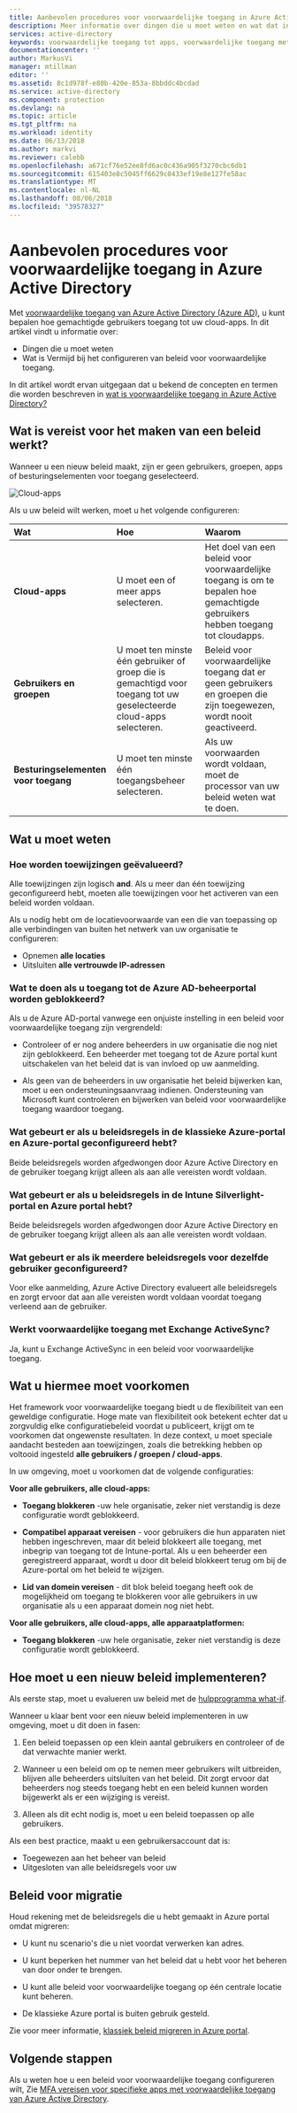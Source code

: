 ```yaml
---
title: Aanbevolen procedures voor voorwaardelijke toegang in Azure Active Directory | Microsoft Docs
description: Meer informatie over dingen die u moet weten en wat dat inhoudt dat dient u dit te vermijden bij het configureren van beleid voor voorwaardelijke toegang.
services: active-directory
keywords: voorwaardelijke toegang tot apps, voorwaardelijke toegang met Azure AD, beveiligde toegang tot bedrijfsresources, beleid voor voorwaardelijke toegang
documentationcenter: ''
author: MarkusVi
manager: mtillman
editor: ''
ms.assetid: 8c1d978f-e80b-420e-853a-8bbddc4bcdad
ms.service: active-directory
ms.component: protection
ms.devlang: na
ms.topic: article
ms.tgt_pltfrm: na
ms.workload: identity
ms.date: 06/13/2018
ms.author: markvi
ms.reviewer: calebb
ms.openlocfilehash: a671cf76e52ee8fd6ac0c436a905f3270cbc6db1
ms.sourcegitcommit: 615403e8c5045ff6629c0433ef19e8e127fe58ac
ms.translationtype: MT
ms.contentlocale: nl-NL
ms.lasthandoff: 08/06/2018
ms.locfileid: "39578327"
---
```

# <a name="best-practices-for-conditional-access-in-azure-active-directory"></a>Aanbevolen procedures voor voorwaardelijke toegang in Azure Active Directory

Met [voorwaardelijke toegang van Azure Active Directory (Azure AD)](../active-directory-conditional-access-azure-portal.md), u kunt bepalen hoe gemachtigde gebruikers toegang tot uw cloud-apps. In dit artikel vindt u informatie over:

- Dingen die u moet weten 
- Wat is Vermijd bij het configureren van beleid voor voorwaardelijke toegang. 

In dit artikel wordt ervan uitgegaan dat u bekend de concepten en termen die worden beschreven in [wat is voorwaardelijke toegang in Azure Active Directory?](../active-directory-conditional-access-azure-portal.md)



## <a name="whats-required-to-make-a-policy-work"></a>Wat is vereist voor het maken van een beleid werkt?

Wanneer u een nieuw beleid maakt, zijn er geen gebruikers, groepen, apps of besturingselementen voor toegang geselecteerd.

![Cloud-apps](./media/best-practices/02.png)


Als u uw beleid wilt werken, moet u het volgende configureren:


|Wat           | Hoe                                  | Waarom|
|:--            | :--                                  | :-- |
|**Cloud-apps** |U moet een of meer apps selecteren.  | Het doel van een beleid voor voorwaardelijke toegang is om te bepalen hoe gemachtigde gebruikers hebben toegang tot cloudapps.|
| **Gebruikers en groepen** | U moet ten minste één gebruiker of groep die is gemachtigd voor toegang tot uw geselecteerde cloud-apps selecteren. | Beleid voor voorwaardelijke toegang dat er geen gebruikers en groepen die zijn toegewezen, wordt nooit geactiveerd. |
| **Besturingselementen voor toegang** | U moet ten minste één toegangsbeheer selecteren. | Als uw voorwaarden wordt voldaan, moet de processor van uw beleid weten wat te doen.|




## <a name="what-you-should-know"></a>Wat u moet weten

### <a name="how-are-assignments-evaluated"></a>Hoe worden toewijzingen geëvalueerd?

Alle toewijzingen zijn logisch **and**. Als u meer dan één toewijzing geconfigureerd hebt, moeten alle toewijzingen voor het activeren van een beleid worden voldaan.  

Als u nodig hebt om de locatievoorwaarde van een die van toepassing op alle verbindingen van buiten het netwerk van uw organisatie te configureren:

- Opnemen **alle locaties**
- Uitsluiten **alle vertrouwde IP-adressen**


### <a name="what-to-do-if-you-are-locked-out-of-the-azure-ad-admin-portal"></a>Wat te doen als u toegang tot de Azure AD-beheerportal worden geblokkeerd?

Als u de Azure AD-portal vanwege een onjuiste instelling in een beleid voor voorwaardelijke toegang zijn vergrendeld:

- Controleer of er nog andere beheerders in uw organisatie die nog niet zijn geblokkeerd. Een beheerder met toegang tot de Azure portal kunt uitschakelen van het beleid dat is van invloed op uw aanmelding. 

- Als geen van de beheerders in uw organisatie het beleid bijwerken kan, moet u een ondersteuningsaanvraag indienen. Ondersteuning van Microsoft kunt controleren en bijwerken van beleid voor voorwaardelijke toegang waardoor toegang.


### <a name="what-happens-if-you-have-policies-in-the-azure-classic-portal-and-azure-portal-configured"></a>Wat gebeurt er als u beleidsregels in de klassieke Azure-portal en Azure-portal geconfigureerd hebt?  

Beide beleidsregels worden afgedwongen door Azure Active Directory en de gebruiker toegang krijgt alleen als aan alle vereisten wordt voldaan.

### <a name="what-happens-if-you-have-policies-in-the-intune-silverlight-portal-and-the-azure-portal"></a>Wat gebeurt er als u beleidsregels in de Intune Silverlight-portal en Azure portal hebt?

Beide beleidsregels worden afgedwongen door Azure Active Directory en de gebruiker toegang krijgt alleen als aan alle vereisten wordt voldaan.

### <a name="what-happens-if-i-have-multiple-policies-for-the-same-user-configured"></a>Wat gebeurt er als ik meerdere beleidsregels voor dezelfde gebruiker geconfigureerd?  

Voor elke aanmelding, Azure Active Directory evalueert alle beleidsregels en zorgt ervoor dat aan alle vereisten wordt voldaan voordat toegang verleend aan de gebruiker.


### <a name="does-conditional-access-work-with-exchange-activesync"></a>Werkt voorwaardelijke toegang met Exchange ActiveSync?

Ja, kunt u Exchange ActiveSync in een beleid voor voorwaardelijke toegang.






## <a name="what-you-should-avoid-doing"></a>Wat u hiermee moet voorkomen

Het framework voor voorwaardelijke toegang biedt u de flexibiliteit van een geweldige configuratie. Hoge mate van flexibiliteit ook betekent echter dat u zorgvuldig elke configuratiebeleid voordat u publiceert, krijgt om te voorkomen dat ongewenste resultaten. In deze context, u moet speciale aandacht besteden aan toewijzingen, zoals die betrekking hebben op voltooid ingesteld **alle gebruikers / groepen / cloud-apps**.

In uw omgeving, moet u voorkomen dat de volgende configuraties:


**Voor alle gebruikers, alle cloud-apps:**

- **Toegang blokkeren** -uw hele organisatie, zeker niet verstandig is deze configuratie wordt geblokkeerd.

- **Compatibel apparaat vereisen** - voor gebruikers die hun apparaten niet hebben ingeschreven, maar dit beleid blokkeert alle toegang, met inbegrip van toegang tot de Intune-portal. Als u een beheerder een geregistreerd apparaat, wordt u door dit beleid blokkeert terug om bij de Azure-portal om het beleid te wijzigen.

- **Lid van domein vereisen** - dit blok beleid toegang heeft ook de mogelijkheid om toegang te blokkeren voor alle gebruikers in uw organisatie als u een apparaat domein nog niet hebt.


**Voor alle gebruikers, alle cloud-apps, alle apparaatplatformen:**

- **Toegang blokkeren** -uw hele organisatie, zeker niet verstandig is deze configuratie wordt geblokkeerd.


## <a name="how-should-you-deploy-a-new-policy"></a>Hoe moet u een nieuw beleid implementeren?

Als eerste stap, moet u evalueren uw beleid met de [hulpprogramma what-if](what-if-tool.md).

Wanneer u klaar bent voor een nieuw beleid implementeren in uw omgeving, moet u dit doen in fasen:

1. Een beleid toepassen op een klein aantal gebruikers en controleer of de dat verwachte manier werkt. 

2.  Wanneer u een beleid om op te nemen meer gebruikers wilt uitbreiden, blijven alle beheerders uitsluiten van het beleid. Dit zorgt ervoor dat beheerders nog steeds toegang hebt en een beleid kunnen worden bijgewerkt als er een wijziging is vereist.

3. Alleen als dit echt nodig is, moet u een beleid toepassen op alle gebruikers. 

Als een best practice, maakt u een gebruikersaccount dat is:

- Toegewezen aan het beheer van beleid 
- Uitgesloten van alle beleidsregels voor uw


## <a name="policy-migration"></a>Beleid voor migratie

Houd rekening met de beleidsregels die u hebt gemaakt in Azure portal omdat migreren:

- U kunt nu scenario's die u niet voordat verwerken kan adres.

- U kunt beperken het nummer van het beleid dat u hebt voor het beheren van door onder te brengen.   

- U kunt alle beleid voor voorwaardelijke toegang op één centrale locatie kunt beheren.

- De klassieke Azure portal is buiten gebruik gesteld.   


Zie voor meer informatie, [klassiek beleid migreren in Azure portal](policy-migration.md).


## <a name="next-steps"></a>Volgende stappen

Als u weten hoe u een beleid voor voorwaardelijke toegang configureren wilt, Zie [MFA vereisen voor specifieke apps met voorwaardelijke toegang van Azure Active Directory](app-based-mfa.md).
